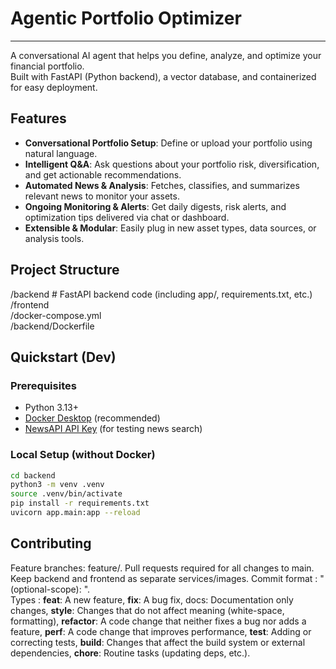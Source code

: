# Agentic Portfolio Optimizer

--------------

A conversational AI agent that helps you define, analyze, and optimize your financial portfolio.  
Built with FastAPI (Python backend), a vector database, and containerized for easy deployment.

## Features

- **Conversational Portfolio Setup**: Define or upload your portfolio using natural language.
- **Intelligent Q&A**: Ask questions about your portfolio risk, diversification, and get actionable recommendations.
- **Automated News & Analysis**: Fetches, classifies, and summarizes relevant news to monitor your assets.
- **Ongoing Monitoring & Alerts**: Get daily digests, risk alerts, and optimization tips delivered via chat or dashboard.
- **Extensible & Modular**: Easily plug in new asset types, data sources, or analysis tools.

## Project Structure

/backend # FastAPI backend code (including app/, requirements.txt, etc.)  
/frontend  
/docker-compose.yml  
/backend/Dockerfile  

## Quickstart (Dev)

### Prerequisites

- Python 3.13+
- [Docker Desktop](https://www.docker.com/products/docker-desktop/) (recommended)
- [NewsAPI API Key](https://newsapi.org/) (for testing news search)

### Local Setup (without Docker)

```bash
cd backend
python3 -m venv .venv
source .venv/bin/activate
pip install -r requirements.txt
uvicorn app.main:app --reload
```

## Contributing

Feature branches: feature/<feature-name>. 
Pull requests required for all changes to main. 
Keep backend and frontend as separate services/images. 
Commit format :  "<type>(optional-scope): <short summary>".  
Types : **feat**: A new feature, **fix**: A bug fix, docs: Documentation only changes, **style**: Changes that do not affect meaning (white-space, formatting), **refactor**: A code change that neither fixes a bug nor adds a feature, **perf**: A code change that improves performance, **test**: Adding or correcting tests, **build**: Changes that affect the build system or external dependencies, **chore**: Routine tasks (updating deps, etc.).
